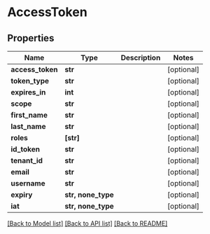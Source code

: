 # AccessToken


## Properties
Name | Type | Description | Notes
------------ | ------------- | ------------- | -------------
**access_token** | **str** |  | [optional] 
**token_type** | **str** |  | [optional] 
**expires_in** | **int** |  | [optional] 
**scope** | **str** |  | [optional] 
**first_name** | **str** |  | [optional] 
**last_name** | **str** |  | [optional] 
**roles** | **[str]** |  | [optional] 
**id_token** | **str** |  | [optional] 
**tenant_id** | **str** |  | [optional] 
**email** | **str** |  | [optional] 
**username** | **str** |  | [optional] 
**expiry** | **str, none_type** |  | [optional] 
**iat** | **str, none_type** |  | [optional] 

[[Back to Model list]](../README.md#documentation-for-models) [[Back to API list]](../README.md#documentation-for-api-endpoints) [[Back to README]](../README.md)


